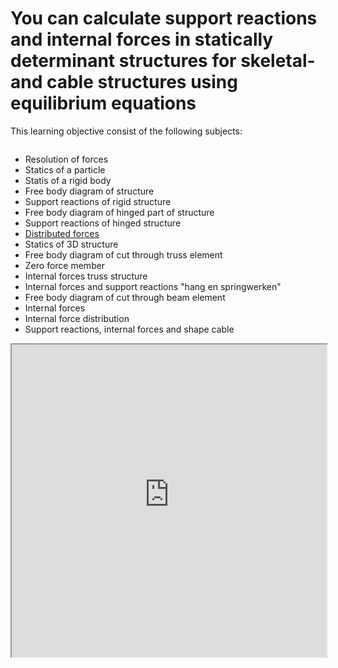 # You can calculate support reactions and internal forces in statically determinant structures for skeletal- and cable structures using equilibrium equations

This learning objective consist of the following subjects:

```{tableofcontents}
```

  - Resolution of forces
  - Statics of a particle
  - Statis of a rigid body
  - Free body diagram of structure
  - Support reactions of rigid structure
  - Free body diagram of hinged part of structure
  - Support reactions of hinged structure
  - [Distributed forces](./LO3/distributed_forces_test.md)
  - Statics of 3D structure
  - Free body diagram of cut through truss element
  - Zero force member
  - Internal forces truss structure
  - Internal forces and support reactions "hang en springwerken"
  - Free body diagram of cut through beam element
  - Internal forces
  - Internal force distribution
  - Support reactions, internal forces and shape cable




  <iframe allow="fullscreen" style="width: 100%!important; height: 500px;" src="https://prime-applets.ewi.tudelft.nl/graph/CTB1110-17/2023-2023" allowfullscreen></iframe>